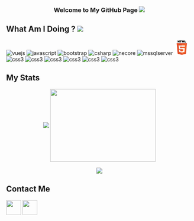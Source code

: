 
<h3 align="center">
  Welcome to My GitHub Page
  <img src="https://media1.giphy.com/media/FxAYkQqdw63hC/giphy.gif" width="36">
</h3>

<h2>What Am I Doing ? <img src="https://media1.giphy.com/media/hS42TuYYnANLFR9IRQ/giphy.gif" width="50"></h2>
<p align="left">
    <img 
      src="https://media4.giphy.com/media/VgGthkhUvGgOit7Y9i/giphy.gif"
      alt="vuejs" width="40" height="40" />
    <img 
      src="https://media1.giphy.com/media/ln7z2eWriiQAllfVcn/giphy.gif"
      alt="javascript" width="40" height="40" />
    <img 
      src="https://media4.giphy.com/media/Sr8xDpMwVKOHUWDVRD/giphy.gif"
      alt="bootstrap" width="40" height="40" />
    <img 
      src="https://raw.githubusercontent.com/jmnote/z-icons/master/svg/csharp.svg"
      alt="csharp" width="40" height="40" />
    <img 
      src="https://cdn.jsdelivr.net/gh/devicons/devicon/icons/dotnetcore/dotnetcore-original.svg"
      alt="necore" width="40" height="40" />
    <img 
      src="https://cdn.jsdelivr.net/gh/devicons/devicon/icons/microsoftsqlserver/microsoftsqlserver-plain.svg"
      alt="mssqlserver" width="40" height="40" />
    <img
      src="https://raw.githubusercontent.com/devicons/devicon/master/icons/html5/html5-original-wordmark.svg"
      alt="html5" width="40" height="40" /> 
    <img
      src="https://icons-for-free.com/iconfiles/png/512/postgresql+plain+wordmark-1324760555518154961.png" 
      alt="css3" width="40" height="40" />
    <img
      src="https://cdn.changelog.com/uploads/icons/topics/kJ/icon_large.png?v=63683332430" 
      alt="css3" width="40" height="40" />
    <img
      src="https://cdn.worldvectorlogo.com/logos/rabbitmq.svg" 
      alt="css3" width="40" height="40" />
    <img
      src="https://www.gencayyildiz.com/blog/wp-content/uploads/2020/12/NET-Core-MassTransit-Kullanarak-RabbitMQ-Ile-Messaging-10.png" 
      alt="css3" width="40" height="40" />
    <img
      src="https://cdn.worldvectorlogo.com/logos/redis.svg" 
      alt="css3" width="40" height="40" />
    <img
      src="https://www.svgrepo.com/show/331370/docker.svg" 
      alt="css3" width="40" height="40" />
</p>

<h2>My Stats</h2>
<p align="center">
    <img align="center" style="width:338px" src="https://github-readme-stats.vercel.app/api?username=abdullahhdarcin&show_icons=true&locale=en&theme=default"/>
    <img align="center" style="width:285px; height:197px;" src="https://github-readme-stats.vercel.app/api/top-langs?username=abdullahhdarcin&show_icons=true&locale=en&layout=compact&theme=default"/>
</p>

<p align="center">
    <img align="center" style="width:338px" src="https://media4.giphy.com/media/1hBWHsBYoqYOfsmAsL/giphy.gif"/>
</p>

<h2>Contact Me</h2>
<a href="https://www.linkedin.com/in/abdullah-dar%C3%A7%C4%B1n/" target="_blank"><img align="center"width="40" height="40" src="https://i0.wp.com/www.owlishcommunications.com/thewisdomzone/wp-content/uploads/LINKEDIN-LOGO-2-Animated-Pulsating.gif"/></a>
<a href="mailto:abdullahdarcin01@gmail.com" target="_blank"><img align="center"width="40" height="40" src="https://d1muf25xaso8hp.cloudfront.net/https%3A%2F%2Fs3.amazonaws.com%2Fappforest_uf%2Ff1626355319613x484158047569452200%2FGmail_Small_Business.gif"/></a>


